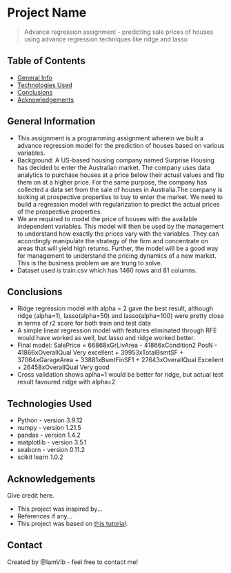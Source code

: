 # Project Name
> Advance regression assignment - predicting sale prices of houses using advance regression techniques like ridge and lasso


## Table of Contents
* [General Info](#general-information)
* [Technologies Used](#technologies-used)
* [Conclusions](#conclusions)
* [Acknowledgements](#acknowledgements)

<!-- You can include any other section that is pertinent to your problem -->

## General Information
- This assignment is a programming assignment wherein we built a advance regression model for the prediction of houses based on various variables.
- Background: A US-based housing company named Surprise Housing has decided to enter the Australian market. The company uses data analytics to purchase houses at a price below their actual values and flip them on at a higher price. For the same purpose, the company has collected a data set from the sale of houses in Australia.The company is looking at prospective properties to buy to enter the market. We need to build a regression model with regularization to predict the actual prices of the prospective properties.
- We are required to model the price of houses with the available independent variables. This model will then be used by the management to understand how exactly the prices vary with the variables. They can accordingly manipulate the strategy of the firm and concentrate on areas that will yield high returns. Further, the model will be a good way for management to understand the pricing dynamics of a new market. This is the business problem we are trung to solve.
- Dataset used is train.csv which has 1460 rows and 81 columns.

<!-- You don't have to answer all the questions - just the ones relevant to your project. -->

## Conclusions
- Ridge regression model with alpha = 2 gave the best result, although ridge (alpha=1), lasso(alpha=50) and lasso(alpha=100) were pretty close in terms of r2 score for both train and test data
- A simple linear regression model with features eliminated through RFE would have worked as well, but lasso and ridge worked better.
- Final model: SalePrice = 66868xGrLivArea - 41866xCondition2 PosN - 41866xOverallQual Very excellent + 39953xTotalBsmtSF + 37064xGarageArea + 33881xBsmtFinSF1 + 27643xOverallQual Excellent + 26458xOverallQual Very good
- Cross validation shows aplha=1 would be better for ridge, but actual test result favoured ridge with alpha=2

<!-- You don't have to answer all the questions - just the ones relevant to your project. -->


## Technologies Used
- Python - version 3.9.12
- numpy - version 1.21.5
- pandas - version 1.4.2
- matplotlib - version 3.5.1
- seaborn - version 0.11.2
- scikit learn 1.0.2

<!-- As the libraries versions keep on changing, it is recommended to mention the version of library used in this project -->

## Acknowledgements
Give credit here.
- This project was inspired by...
- References if any...
- This project was based on [this tutorial](https://www.example.com).


## Contact
Created by @IamVib - feel free to contact me!


<!-- Optional -->
<!-- ## License -->
<!-- This project is open source and available under the [... License](). -->

<!-- You don't have to include all sections - just the one's relevant to your project -->
